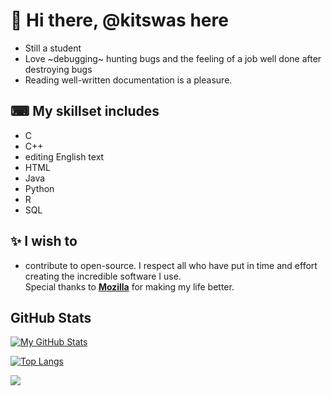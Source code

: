 # 👋 Hi there, @kitswas here

- Still a student
- Love ~debugging~ hunting bugs and the feeling of a job well done after destroying bugs
- Reading well-written documentation is a pleasure.

## ⌨ My skillset includes

- C
- C++
- editing English text
- HTML
- Java
- Python
- R
- SQL

## ✨ I wish to

- contribute to open-source. I respect all who have put in time and effort creating the incredible software I use.  
Special thanks to [**Mozilla**](https://www.mozilla.org/en-GB/) for making my life better.  

## GitHub Stats

[![My GitHub Stats](https://github-readme-stats-kitswas.vercel.app/api?username=kitswas&count_private=true&show_icons=true&theme=radical)](https://github.com/anuraghazra/github-readme-stats)

[![Top Langs](https://github-readme-stats-7vlsc5n0x-kitswas.vercel.app/api/top-langs/?username=kitswas&count_private=true&langs_count=10&layout=compact&p=0.5&q=0.809015)](https://github.com/anuraghazra/github-readme-stats)

<!---
kitswas/kitswas is a ✨ unique ✨ repository because its `README.md` (this file) appears on your GitHub profile.
You can click the Preview link to take a look at your changes.
--->

![](https://hit.yhype.me/github/profile?user_id=90329875)
